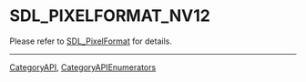 # SDL_PIXELFORMAT_NV12

Please refer to [SDL_PixelFormat](SDL_PixelFormat) for details.

----
[CategoryAPI](CategoryAPI), [CategoryAPIEnumerators](CategoryAPIEnumerators)

